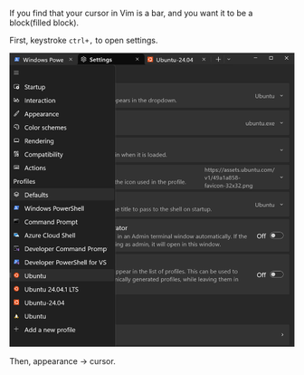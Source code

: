 If you find that your cursor in Vim is a bar, and you want it to be a block(filled block).

First, keystroke `ctrl+,` to open settings.

![open settings](./img/vc1.png)

Then, appearance -> cursor.